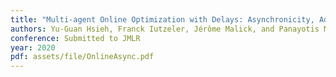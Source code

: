 ```yaml
---
title: "Multi-agent Online Optimization with Delays: Asynchronicity, Adaptivity and Optimism"
authors: Yu-Guan Hsieh, Franck Iutzeler, Jérôme Malick, and Panayotis Mertikopoulos
conference: Submitted to JMLR
year: 2020
pdf: assets/file/OnlineAsync.pdf
---
```

